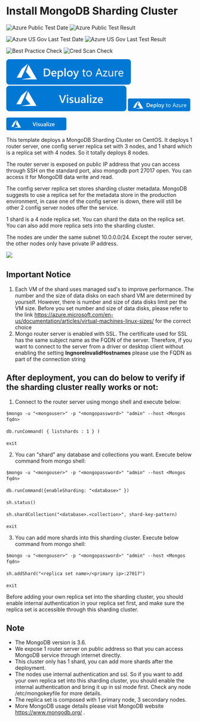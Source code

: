# Install MongoDB Sharding Cluster

![Azure Public Test Date](https://azurequickstartsservice.blob.core.windows.net/badges/101-mongodb-sharded-on-centos/PublicLastTestDate.svg)
![Azure Public Test Result](https://azurequickstartsservice.blob.core.windows.net/badges/101-mongodb-sharded-on-centos/PublicDeployment.svg)

![Azure US Gov Last Test Date](https://azurequickstartsservice.blob.core.windows.net/badges/101-mongodb-sharded-on-centos/FairfaxLastTestDate.svg)
![Azure US Gov Last Test Result](https://azurequickstartsservice.blob.core.windows.net/badges/101-mongodb-sharded-on-centos/FairfaxDeployment.svg)
    
![Best Practice Check](https://azurequickstartsservice.blob.core.windows.net/badges/101-mongodb-sharded-on-centos/BestPracticeResult.svg)
![Cred Scan Check](https://azurequickstartsservice.blob.core.windows.net/badges/101-mongodb-sharded-on-centos/CredScanResult.svg)
   
[![Deploy To Azure](https://raw.githubusercontent.com/Azure/azure-quickstart-templates/master/1-CONTRIBUTION-GUIDE/images/deploytoazure.svg?sanitize=true)](https://portal.azure.com/#create/Microsoft.Template/uri/https%3A%2F%2Fraw.githubusercontent.com%2FAzure%2Fazure-quickstart-templates%2Fmaster%2F101-mongodb-sharded-on-centos%2Fazuredeploy.json)  [![Visualize](https://raw.githubusercontent.com/Azure/azure-quickstart-templates/master/1-CONTRIBUTION-GUIDE/images/visualizebutton.svg?sanitize=true)](http://armviz.io/#/?load=https%3A%2F%2Fraw.githubusercontent.com%2FAzure%2Fazure-quickstart-templates%2Fmaster%2F101-mongodb-sharded-on-centos%2Fazuredeploy.json)
<img src="https://raw.githubusercontent.com/Azure/azure-quickstart-templates/master/1-CONTRIBUTION-GUIDE/images/deploytoazure.png"/>

<img src="https://raw.githubusercontent.com/Azure/azure-quickstart-templates/master/1-CONTRIBUTION-GUIDE/images/visualizebutton.png"/>

This template deploys a MongoDB Sharding Cluster on CentOS. It deploys 1 router server, one config server replica set with 3 nodes, and 1 shard which is a replica set with 4 nodes. So it totally deploys 8 nodes.

The router server is exposed on public IP address that you can access through SSH on the standard port, also mongodb port 27017 open. You can access it for MongoDB data write and read.

The config server replica set stores sharding cluster metadata. MongoDB suggests to use a replica set for the metadata store in the production environment, in case one of the config server is down, there will still be other 2 config server nodes offer the service.

1 shard is a 4 node replica set. You can shard the data on the replica set. You can also add more replica sets into the sharding cluster.

The nodes are under the same subnet 10.0.0.0/24. Except the router server, the other nodes only have private IP address.

<img src="https://raw.githubusercontent.com/cjsingh8512/azure-cosmosdb-mongodbshardedcluster/users/chsi/images/Mongo Sharded Cluster.png" />

## Important Notice
1. Each VM of the shard uses managed ssd's to improve performance. The number and the size of data disks on each shard VM are determined by yourself. However, there is number and size of data disks limit per the VM size. Before you set number and size of data disks, please refer to the link https://azure.microsoft.com/en-us/documentation/articles/virtual-machines-linux-sizes/ for the correct choice
2. Mongo router server is enabled with SSL. The certificate used for SSL has the same subject name as the FQDN of the server. Therefore, if you want to connect to the server from a driver or desktop client without enabling the setting **IngnoreInvalidHostnames** please use the FQDN as part of the connection string

## After deployment, you can do below to verify if the sharding cluster really works or not:

1. Connect to the router server using mongo shell and execute below:
  ```
  $mongo -u "<mongouser>" -p "<mongopassword>" "admin" --host <Mongos fqdn>

  db.runCommand( { listshards : 1 } )

  exit
  ```

2. You can "shard" any database and collections you want. Execute below command from mongo shell:
  ```
  $mongo -u "<mongouser>" -p "<mongopassword>" "admin" --host <Mongos fqdn>

  db.runCommand({enableSharding: "<database>" })

  sh.status()

  sh.shardCollection("<database>.<collection>", shard-key-pattern)

  exit
  ```

3. You can add more shards into this sharding cluster. Execute below command from mongo shell:
  ```
  $mongo -u "<mongouser>" -p "<mongopassword>" "admin" --host <Mongos fqdn>

  sh.addShard("<replica set name>/<primary ip>:27017")

  exit
  ```

  Before adding your own replica set into the sharding cluster, you should enable internal authentication in your replica set first, and make sure the replica set is accessible through this sharding cluster.

## Note
- The MongoDB version is 3.6.
- We expose 1 router server on public address so that you can access MongoDB service through internet directly.
- This cluster only has 1 shard, you can add more shards after the deployment. 
- The nodes use internal authentication and ssl. So if you want to add your own replica set into this sharding cluster, you should enable the internal authentication and bring it up in ssl mode first. Check any node /etc/mongokeyfile for more details.
- The replica set is composed with 1 primary node, 3 secondary nodes.
- More MongoDB usage details please visit MongoDB website https://www.mongodb.org/ .


